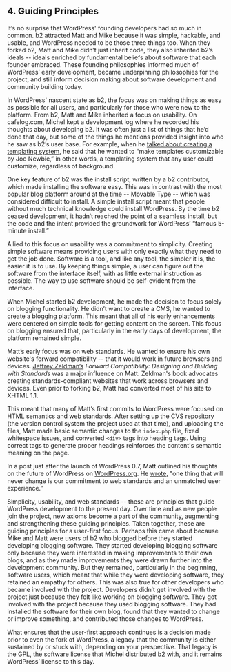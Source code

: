 ## 4. Guiding Principles

It’s no surprise that WordPress' founding developers had so much in common. b2 attracted Matt and Mike because it was simple, hackable, and usable, and WordPress needed to be those three things too. When they forked b2, Matt and Mike didn’t just inherit code, they also inherited b2’s ideals -- ideals enriched by fundamental beliefs about software that each founder embraced. These founding philosophies informed much of WordPress’ early development, became underpinning philosophies for the project, and still inform decision making about software development and community building today.

In WordPress' nascent state as b2, the focus was on making things as easy as possible for all users, and particularly for those who were new to the platform. From b2, Matt and Mike inherited a focus on usability. On cafelog.com, Michel kept a development log where he recorded his thoughts about developing b2. It was often just a list of things that he’d done that day, but some of the things he mentions provided insight into who he saw as b2’s user base. For example, when he [talked about creating a templating system](http://cafelog.com/?p=30&tb=1), he said that he wanted to “make templates customizable by Joe Newbie,” in other words, a templating system that any user could customize, regardless of background.

One key feature of b2 was the install script, written by a b2 contributor, which made installing the software easy. This was in contrast with the most popular blog platform around at the time -- Movable Type -- which was considered difficult to install. A simple install script meant that people without much technical knowledge could install WordPress. By the time b2 ceased development, it hadn’t reached the point of a seamless install, but the code and the intent provided the groundwork for WordPress’ “famous 5-minute install.”

Allied to this focus on usability was a commitment to simplicity. Creating simple software means providing users with only exactly what they need to get the job done. Software is a tool, and like any tool, the simpler it is, the easier it is to use. By keeping things simple, a user can figure out the software from the interface itself, with as little external instruction as possible. The way to use software should be self-evident from the interface.

When Michel started b2 development, he made the decision to focus solely on blogging functionality. He didn’t want to create a CMS, he wanted to create a blogging platform. This meant that all of his early enhancements were centered on simple tools for getting content on the screen. This focus on blogging ensured that, particularly in the early days of development, the platform remained simple.  

Matt’s early focus was on web standards. He wanted to ensure his own website's forward compatibility -- that it would work in future browsers and devices. [Jeffrey Zeldman’s](http://www.digital-web.com/articles/999_of_websites_are_obsolete/) _Forward Compatibility: Designing and Building with Standards_ was a major influence on Matt. Zeldman's book advocates creating standards-compliant websites that work across browsers and devices. Even prior to forking b2, Matt had converted most of his site to XHTML 1.1. 

This meant that many of Matt’s first commits to WordPress were focused on HTML semantics and web standards. After setting up the CVS repository (the version control system the project used at that time), and uploading the files, Matt made basic semantic changes to the `index.php` file, fixed whitespace issues, and converted `<div>` tags into heading tags. Using correct tags to generate proper headings reinforces the content's semantic meaning on the page. 

In a post just after the launch of WordPress 0.7, Matt outlined his thoughts on the future of WordPress on [WordPress.org](http://WordPress.org). He [wrote,](http://web.archive.org/web/20031002112415/http://wordpress.org/about/future/) "one thing that will never change is our commitment to web standards and an unmatched user experience.” 

Simplicity, usability, and web standards -- these are principles that guide WordPress development to the present day. Over time and as new people join the project, new axioms become a part of the community, augmenting and strengthening these guiding principles. Taken together, these are guiding principles for a user-first focus. Perhaps this came about because Mike and Matt were users of b2 who blogged before they started developing blogging software. They started developing blogging software only because they were interested in making improvements to their own blogs, and as they made improvements they were drawn further into the development community. But they remained, particularly in the beginning, software users, which meant that while they were developing software, they retained an empathy for others. This was also true for other developers who became involved with the project. Developers didn’t get involved with the project just because they felt like working on blogging software. They got involved with the project because they used blogging software. They had installed the software for their own blog, found that they wanted to change or improve something, and contributed those changes to WordPress. 

What ensures that the user-first approach continues is a decision made prior to even the fork of WordPress, a legacy that the community is either sustained by or stuck with, depending on your perspective. That legacy is the GPL, the software license that Michel distributed b2 with, and it remains WordPress’ license to this day.
